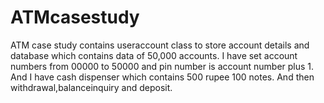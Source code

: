 # ATMcasestudy
ATM case study contains useraccount class to store account details and database which contains data of 50,000 accounts.
I have set account numbers from 00000 to 50000 and pin number is account number plus 1.
And I have cash dispenser which contains 500 rupee 100 notes.
And then withdrawal,balanceinquiry and deposit.
